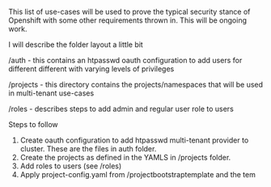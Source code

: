 This list of use-cases will be used to prove the typical security stance of Openshift with some other requirements thrown in.  This will be ongoing work.

I will describe the folder layout a little bit

/auth - this contains an htpasswd oauth configuration to add users for different different with varying levels of privileges

/projects - this directory contains the projects/namespaces that will be used in multi-tenant use-cases

/roles - describes steps to add admin and regular user role to users

Steps to follow

1.  Create oauth configuration to add htpasswd multi-tenant provider to cluster.  These are the files in auth folder.
2.  Create the projects as defined in the YAMLS in /projects folder.
3.  Add roles to users (see /roles)
4.  Apply project-config.yaml from /projectbootstraptemplate and the tem
